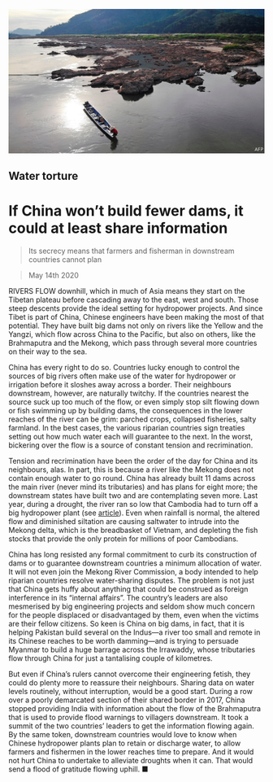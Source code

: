 ![](./images/20200516_LDP001_0.jpg)

## Water torture

# If China won’t build fewer dams, it could at least share information

> Its secrecy means that farmers and fisherman in downstream countries cannot plan

> May 14th 2020

RIVERS FLOW downhill, which in much of Asia means they start on the Tibetan plateau before cascading away to the east, west and south. Those steep descents provide the ideal setting for hydropower projects. And since Tibet is part of China, Chinese engineers have been making the most of that potential. They have built big dams not only on rivers like the Yellow and the Yangzi, which flow across China to the Pacific, but also on others, like the Brahmaputra and the Mekong, which pass through several more countries on their way to the sea.

China has every right to do so. Countries lucky enough to control the sources of big rivers often make use of the water for hydropower or irrigation before it sloshes away across a border. Their neighbours downstream, however, are naturally twitchy. If the countries nearest the source suck up too much of the flow, or even simply stop silt flowing down or fish swimming up by building dams, the consequences in the lower reaches of the river can be grim: parched crops, collapsed fisheries, salty farmland. In the best cases, the various riparian countries sign treaties setting out how much water each will guarantee to the next. In the worst, bickering over the flow is a source of constant tension and recrimination.

Tension and recrimination have been the order of the day for China and its neighbours, alas. In part, this is because a river like the Mekong does not contain enough water to go round. China has already built 11 dams across the main river (never mind its tributaries) and has plans for eight more; the downstream states have built two and are contemplating seven more. Last year, during a drought, the river ran so low that Cambodia had to turn off a big hydropower plant (see [article](https://www.economist.com//asia/2020/05/14/south-east-asias-biggest-river-is-drying-up)). Even when rainfall is normal, the altered flow and diminished siltation are causing saltwater to intrude into the Mekong delta, which is the breadbasket of Vietnam, and depleting the fish stocks that provide the only protein for millions of poor Cambodians.

China has long resisted any formal commitment to curb its construction of dams or to guarantee downstream countries a minimum allocation of water. It will not even join the Mekong River Commission, a body intended to help riparian countries resolve water-sharing disputes. The problem is not just that China gets huffy about anything that could be construed as foreign interference in its “internal affairs”. The country’s leaders are also mesmerised by big engineering projects and seldom show much concern for the people displaced or disadvantaged by them, even when the victims are their fellow citizens. So keen is China on big dams, in fact, that it is helping Pakistan build several on the Indus—a river too small and remote in its Chinese reaches to be worth damming—and is trying to persuade Myanmar to build a huge barrage across the Irrawaddy, whose tributaries flow through China for just a tantalising couple of kilometres.

But even if China’s rulers cannot overcome their engineering fetish, they could do plenty more to reassure their neighbours. Sharing data on water levels routinely, without interruption, would be a good start. During a row over a poorly demarcated section of their shared border in 2017, China stopped providing India with information about the flow of the Brahmaputra that is used to provide flood warnings to villagers downstream. It took a summit of the two countries’ leaders to get the information flowing again. By the same token, downstream countries would love to know when Chinese hydropower plants plan to retain or discharge water, to allow farmers and fishermen in the lower reaches time to prepare. And it would not hurt China to undertake to alleviate droughts when it can. That would send a flood of gratitude flowing uphill. ■